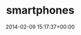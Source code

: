 ---
title:		"smartphones"
type:		"upload"
description:		"TBC"
date:		"2014-02-09 15:17:37+00:00"
album:		"people"
filename:		"smartphones.md"
series:		""
cl_public_id:		"people/smartphones"
cl_version:		1497005557
format:		"tiff"
bytes:		5477468
width:		2560
height:		1440
exposure_mode:		"Auto"
program:		"Aperture-priority AE"
aperture:		"2.0"
focal_length:		"50.0 mm"
iso:		"200"
shutter_speed:		"1/500"
metering:		"Multi-segment"
flash:		"Off, Did not fire"
white_balance:		"Custom"
colour_temp:		"6350"
has_crop:		"true"
orientation:		"Horizontal (normal)"
camera_model:		"NIKON D800"
lens_info:		"0mm f/0"
artist:		"No artist info"
x_resolution:		"300"
y_resolution:		"300"
---